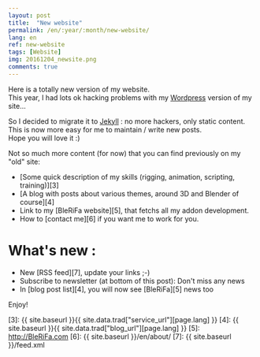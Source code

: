 ```yaml
---
layout: post
title:  "New website"
permalink: /en/:year/:month/new-website/
lang: en
ref: new-website
tags: [Website]
img: 20161204_newsite.png
comments: true
---
```


Here is a totally new version of my website.  
This year, I had lots ok hacking problems with my [Wordpress][1] version of my site...  

So I decided to migrate it to [Jekyll][2] : no more hackers, only static content.  
This is now more easy for me to maintain / write new posts.    
Hope you will love it :)  

Not so much more content (for now) that you can find previously on my "old" site:  

*  [Some quick description of my skills (rigging, animation, scripting, training)][3]
*  [A blog with posts about various themes, around 3D and Blender of course][4]
*  Link to my [BleRiFa website][5], that fetchs all my addon development.
*  How to [contact me][6] if you want me to work for you.

# What's new :  

*  New [RSS feed][7], update your links ;-)
*  Subscribe to newsletter (at bottom of this post): Don't miss any news
*  In [blog post list][4], you will now see [BleRiFa][5] news too

Enjoy!

[1]: http://wordpress.org
[2]: https://jekyllrb.com
[3]: {{ site.baseurl }}{{ site.data.trad["service_url"][page.lang] }}
[4]: {{ site.baseurl }}{{ site.data.trad["blog_url"][page.lang] }}
[5]: http://BleRiFa.com
[6]: {{ site.baseurl }}/en/about/
[7]: {{ site.baseurl }}/feed.xml
